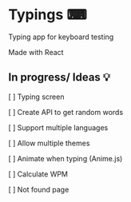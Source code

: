 # Typings ⌨

Typing app for keyboard testing

Made with React

## In progress/ Ideas 💡

[ ] Typing screen

[ ] Create API to get random words

[ ] Support multiple languages

[ ] Allow multiple themes

[ ] Animate when typing (Anime.js)

[ ] Calculate WPM

[ ] Not found page
